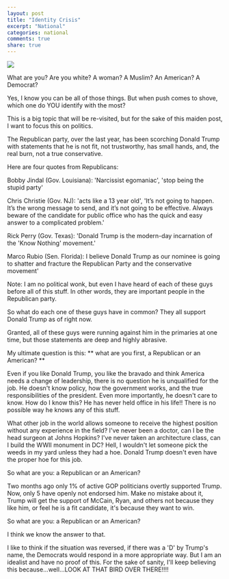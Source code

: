 ```yaml
---
layout: post
title: "Identity Crisis"
excerpt: "National"
categories: national
comments: true
share: true
---
```



![](http://www.breitbartunmasked.com/wp-content/uploads/2015/04/jenner.jpg)

What are you? Are you white? A woman? A Muslim? An American? A Democrat?

Yes, I know you can be all of those things. But when push comes to shove, which one do YOU identify with the most?


This is a big topic that will be re-visited, but for the sake of this maiden post, I want to focus this on politics. 


The Republican party, over the last year, has been scorching Donald Trump with statements that he is not fit, not trustworthy, has small hands, and, the real burn, not a true conservative.


Here are four quotes from Republicans:


Bobby Jindal (Gov. Louisiana): 'Narcissist egomaniac', 'stop being the stupid party'

Chris Christie (Gov. NJ): 'acts like a 13 year old', 'It’s not going to happen. It’s the wrong message to send, and it’s not going to be effective. Always beware of the candidate for public office who has the quick and easy answer to a complicated problem.'

Rick Perry (Gov. Texas): 'Donald Trump is the modern-day incarnation of the 'Know Nothing' movement.'

Marco Rubio (Sen. Florida): I believe Donald Trump as our nominee is going to shatter and fracture the Republican Party and the conservative movement'


Note: I am no political wonk, but even I have heard of each of these guys before all of this stuff. In other words, they are important people in the Republican party.



So what do each one of these guys have in common? They all support Donald Trump as of right now.





Granted, all of these guys were running against him in the primaries at one time, but those statements are deep and highly abrasive. 

My ultimate question is this: ** what are you first, a Republican or an American? **


Even if you like Donald Trump, you like the bravado and think America needs a change of leadership, there is no question he is unqualified for the job. He doesn't know policy, how the government works, and the true responsibilities of the president. Even more importantly, he doesn't care to know. How do I know this? He has never held office in his life!! There is no possible way he knows any of this stuff. 

What other job in the world allows someone to receive the highest position without any experience in the field? I've never been a doctor, can I be the head surgeon at Johns Hopkins? I've never taken an architecture class, can I build the WWII monument in DC? Hell, I wouldn't let someone pick the weeds in my yard unless they had a hoe. Donald Trump doesn't even have the proper hoe for this job. 

So what are you: a Republican or an American?


Two months ago only 1% of active GOP politicians overtly supported Trump. Now, only 5 have openly not endorsed him. Make no mistake about it, Trump will get the support of McCain, Ryan, and others not because they like him, or feel he is a fit candidate, it's because they want to win. 

So what are you: a Republican or an American?

I think we know the answer to that.




I like to think if the situation was reversed, if there was a 'D' by Trump's name, the Democrats would respond in a more appropriate way. But I am an idealist and have no proof of this. For the sake of sanity, I'll keep believing this because...well...LOOK AT THAT BIRD OVER THERE!!!!












